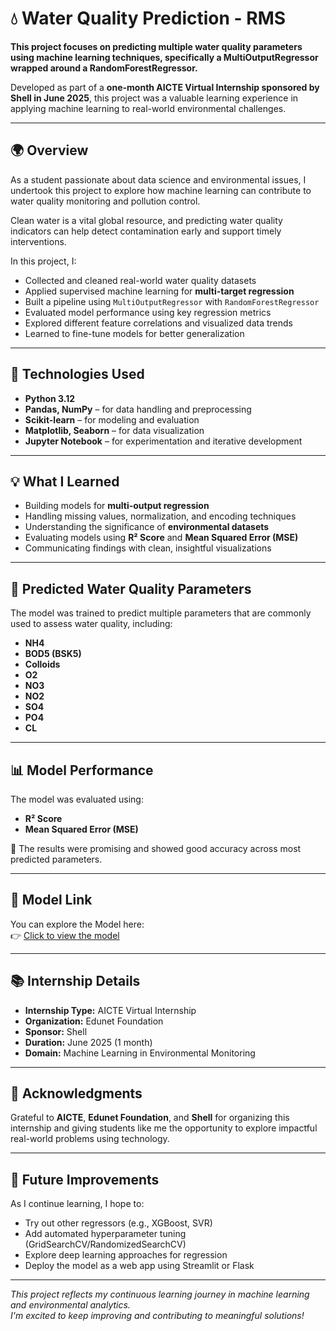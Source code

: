# 💧 Water Quality Prediction - RMS

**This project focuses on predicting multiple water quality parameters using machine learning techniques, specifically a MultiOutputRegressor wrapped around a RandomForestRegressor.**

Developed as part of a **one-month AICTE Virtual Internship sponsored by Shell in June 2025**, this project was a valuable learning experience in applying machine learning to real-world environmental challenges.

---

## 🌍 Overview

As a student passionate about data science and environmental issues, I undertook this project to explore how machine learning can contribute to water quality monitoring and pollution control.

Clean water is a vital global resource, and predicting water quality indicators can help detect contamination early and support timely interventions.

In this project, I:

- Collected and cleaned real-world water quality datasets  
- Applied supervised machine learning for **multi-target regression**  
- Built a pipeline using `MultiOutputRegressor` with `RandomForestRegressor`  
- Evaluated model performance using key regression metrics  
- Explored different feature correlations and visualized data trends  
- Learned to fine-tune models for better generalization  

---

## 🔧 Technologies Used

- **Python 3.12**
- **Pandas, NumPy** – for data handling and preprocessing  
- **Scikit-learn** – for modeling and evaluation  
- **Matplotlib, Seaborn** – for data visualization  
- **Jupyter Notebook** – for experimentation and iterative development  

---

## 💡 What I Learned

- Building models for **multi-output regression**
- Handling missing values, normalization, and encoding techniques  
- Understanding the significance of **environmental datasets**  
- Evaluating models using **R² Score** and **Mean Squared Error (MSE)**  
- Communicating findings with clean, insightful visualizations  

---

## 🔬 Predicted Water Quality Parameters

The model was trained to predict multiple parameters that are commonly used to assess water quality, including:

- **NH4**
- **BOD5 (BSK5)**
- **Colloids**
- **O2**
- **NO3**
- **NO2**
- **SO4**
- **PO4**
- **CL**

---

## 📊 Model Performance

The model was evaluated using:

- **R² Score**  
- **Mean Squared Error (MSE)**  

🚀 The results were promising and showed good accuracy across most predicted parameters.

---

## 📎 Model Link

You can explore the Model here:  
👉 [Click to view the model](https://drive.google.com/file/d/18RJzu35vyuMgpcAE590u1IaDvHY3-SWq/view?usp=sharing)

---

## 📚 Internship Details

- **Internship Type:** AICTE Virtual Internship  
- **Organization:** Edunet Foundation  
- **Sponsor:** Shell  
- **Duration:** June 2025 (1 month)  
- **Domain:** Machine Learning in Environmental Monitoring  

---

## 🙌 Acknowledgments

Grateful to **AICTE**, **Edunet Foundation**, and **Shell** for organizing this internship and giving students like me the opportunity to explore impactful real-world problems using technology.

---

## 🚀 Future Improvements

As I continue learning, I hope to:

- Try out other regressors (e.g., XGBoost, SVR)  
- Add automated hyperparameter tuning (GridSearchCV/RandomizedSearchCV)  
- Explore deep learning approaches for regression  
- Deploy the model as a web app using Streamlit or Flask  

---

_This project reflects my continuous learning journey in machine learning and environmental analytics._  
_I'm excited to keep improving and contributing to meaningful solutions!_

